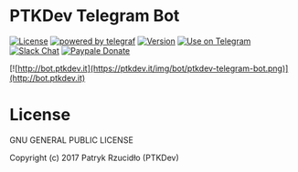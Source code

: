 # PTKDev Telegram Bot
[![License](https://img.shields.io/badge/license-GLPv3-brightgreen.svg)]()
[![powered by telegraf](https://img.shields.io/badge/powered%20by-telegraf-46aef7.svg)](https://github.com/telegraf/telegraf)
[![Version](https://img.shields.io/badge/version-v0.1-lightgrey.svg)]()
[![Use on Telegram](https://img.shields.io/badge/use%20on-Telegram-blue.svg)](http://bot.ptkdev.it)
[![Slack Chat](https://img.shields.io/badge/chat%20on-Slack-orange.svg)](https://slack.ptkdev.io)
[![Paypale Donate](https://img.shields.io/badge/donate-PayPal-red.svg)](https://paypal.me/ptkdev)

[![http://bot.ptkdev.it](https://ptkdev.it/img/bot/ptkdev-telegram-bot.png)](http://bot.ptkdev.it)

# License

GNU GENERAL PUBLIC LICENSE

Copyright (c) 2017 Patryk Rzucidło (PTKDev)